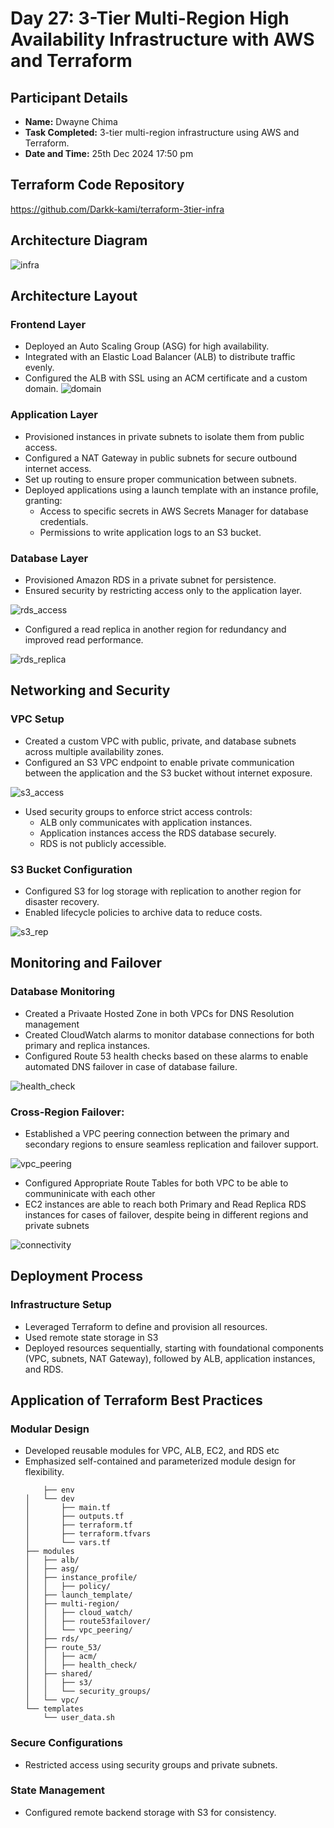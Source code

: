 # Day 27: 3-Tier Multi-Region High Availability Infrastructure with AWS and Terraform

## Participant Details
- **Name:** Dwayne Chima
- **Task Completed:** 3-tier multi-region infrastructure using AWS and Terraform.
- **Date and Time:** 25th Dec 2024 17:50 pm

## Terraform Code Repository
https://github.com/Darkk-kami/terraform-3tier-infra

## Architecture Diagram
![infra](https://github.com/user-attachments/assets/e9d685bc-eabf-4f3a-815e-c50853ee39ca)

## **Architecture Layout**
### **Frontend Layer**
- Deployed an Auto Scaling Group (ASG) for high availability.
- Integrated with an Elastic Load Balancer (ALB) to distribute traffic evenly.
- Configured the ALB with SSL using an ACM certificate and a custom domain.
![domain](https://github.com/user-attachments/assets/7a9aa8c5-0c07-40dc-9bd8-5531f0705a13)

### **Application Layer**
- Provisioned instances in private subnets to isolate them from public access.
- Configured a NAT Gateway in public subnets for secure outbound internet access.
- Set up routing to ensure proper communication between subnets.
- Deployed applications using a launch template with an instance profile, granting:
  - Access to specific secrets in AWS Secrets Manager for database credentials.
  - Permissions to write application logs to an S3 bucket.
    
### **Database Layer**
- Provisioned Amazon RDS in a private subnet for persistence.
- Ensured security by restricting access only to the application layer.

![rds_access](https://github.com/user-attachments/assets/a1b7f829-fc30-4dde-b590-c895909bea77)

- Configured a read replica in another region for redundancy and improved read performance.

![rds_replica](https://github.com/user-attachments/assets/973255ee-919d-41b4-8b63-7055785f4256)

## Networking and Security
### **VPC Setup**
- Created a custom VPC with public, private, and database subnets across multiple availability zones.
- Configured an S3 VPC endpoint to enable private communication between the application and the S3 bucket without internet exposure.

![s3_access](https://github.com/user-attachments/assets/8ab66741-0f5f-421c-9456-d2e6a7c56e62)

- Used security groups to enforce strict access controls:
  - ALB only communicates with application instances.
  - Application instances access the RDS database securely.
  - RDS is not publicly accessible.

### **S3 Bucket Configuration**
- Configured S3 for log storage with replication to another region for disaster recovery.
- Enabled lifecycle policies to archive data to reduce costs.

![s3_rep](https://github.com/user-attachments/assets/4073e797-1522-4b02-948b-add849b281f3)


## Monitoring and Failover
### **Database Monitoring**
- Created a Privaate Hosted Zone in both VPCs for DNS Resolution management
- Created CloudWatch alarms to monitor database connections for both primary and replica instances.
- Configured Route 53 health checks based on these alarms to enable automated DNS failover in case of database failure.

![health_check](https://github.com/user-attachments/assets/ef4eca4b-c6c7-4d2e-9104-ae037273b472)


### **Cross-Region Failover**:
- Established a VPC peering connection between the primary and secondary regions to ensure seamless replication and failover support.

![vpc_peering](https://github.com/user-attachments/assets/e58ff7e3-1931-4993-89d8-36c709c31aca)

- Configured Appropriate Route Tables for both VPC to be able to communinicate with each other
- EC2 instances are able to reach both Primary and Read Replica RDS instances for cases of failover, despite being in different regions and private subnets

![connectivity](https://github.com/user-attachments/assets/bc8108cf-fae4-429e-ba1a-071e2a1618ba)




## Deployment Process
### **Infrastructure Setup**
- Leveraged Terraform to define and provision all resources.
- Used remote state storage in S3
- Deployed resources sequentially, starting with foundational components (VPC, subnets, NAT Gateway), followed by ALB, application instances, and RDS.

## Application of Terraform Best Practices
### **Modular Design**
- Developed reusable modules for VPC, ALB, EC2, and RDS etc
- Emphasized self-contained and parameterized module design for flexibility.
  ```
      ├── env
  │   └── dev
  │       ├── main.tf
  │       ├── outputs.tf
  │       ├── terraform.tf
  │       ├── terraform.tfvars
  │       └── vars.tf
  ├── modules
  │   ├── alb/
  │   ├── asg/
  │   ├── instance_profile/
  │   │   ├── policy/
  │   ├── launch_template/
  │   ├── multi-region/
  │   │   ├── cloud_watch/
  │   │   ├── route53failover/
  │   │   └── vpc_peering/
  │   ├── rds/
  │   ├── route_53/
  │   │   ├── acm/
  │   │   ├── health_check/
  │   ├── shared/
  │   │   ├── s3/
  │   │   └── security_groups/
  │   └── vpc/
  └── templates
      └── user_data.sh
  ```
  
### **Secure Configurations**
- Restricted access using security groups and private subnets.
  
### **State Management**
- Configured remote backend storage with S3 for consistency.
